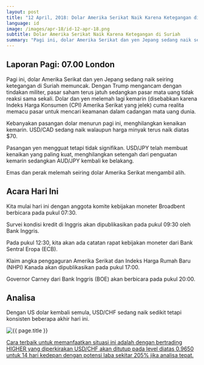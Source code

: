 ```yaml
---
layout: post
title: "12 April, 2018: Dolar Amerika Serikat Naik Karena Ketegangan di Suriah"
language: id
image: /images/apr-18/id-12-apr-18.png
subtitle: Dolar Amerika Serikat Naik Karena Ketegangan di Suriah
summary: "Pagi ini, dolar Amerika Serikat dan yen Jepang sedang naik seiring ketegangan di Suriah memuncak. Dengan Trump mengancam dengan tindakan militer, pasar saham terus jatuh sedangkan pasar mata uang tidak reaksi sama sekali. Dolar dan yen melemah lagi kemarin"
---
```

## Laporan Pagi: 07.00 London

Pagi ini, dolar Amerika Serikat dan yen Jepang sedang naik seiring ketegangan di Suriah memuncak. Dengan Trump mengancam dengan tindakan militer, pasar saham terus jatuh sedangkan pasar mata uang tidak reaksi sama sekali. Dolar dan yen melemah lagi kemarin (disebabkan karena Indeks Harga Konsumen (CPI) Amerika Serikat yang jelek) cuma realita memacu pasar untuk mencari keamanan dalam cadangan mata uang dunia.

Kebanyakan pasangan dolar menurun pagi ini, menghilangkan kenaikan kemarin. USD/CAD sedang naik walaupun harga minyak terus naik diatas $70.

Pasangan yen mengguat tetapi tidak signifikan. USD/JPY telah membuat kenaikan yang paling kuat, menghilangkan setengah dari penguatan kemarin sedangkan AUD/JPY kembali ke belakang.

Emas dan perak melemah seiring dolar Amerika Serikat mengambil alih.

## Acara Hari Ini

Kita mulai hari ini dengan anggota komite kebijakan moneter Broadbent berbicara pada pukul 07:30.

Survei kondisi kredit di Inggris akan dipublikasikan pada pukul 09:30 oleh Bank Inggris.

Pada pukul 12:30, kita akan ada catatan rapat kebijakan moneter dari Bank Sentral Eropa (ECB).

Klaim angka penggaguran Amerika Serikat dan Indeks Harga Rumah Baru (NHPI) Kanada akan dipublikasikan pada pukul 17:00.

Governor Carney dari Bank Inggris (BOE) akan berbicara pada pukul 20:00.

## Analisa

Dengan US dolar kembali semula, USD/CHF sedang naik sedikit tetapi konsisten beberapa akhir hari ini.

<img src="{{ site.url }}/images/apr-18/id-12-apr-18.png" alt="{{ page.title }}" title="{{ page.title }}">

<a href="%LINK%%?currency=USD&market=forex&underlying=frxUSDCHF&formname=higherlower&duration_amount=14&duration_units=d&amount=10&amount_type=stake&expiry_type=duration&barrier=0.965" target="_blank">Cara terbaik untuk memanfaatkan situasi ini adalah dengan bertrading HIGHER yang diperkirakan USD/CHF akan ditutup pada level diatas 0.9650 untuk 14 hari kedepan dengan potensi laba sekitar 205% jika analisa tepat.</a>
